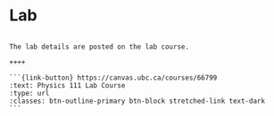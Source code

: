 # Lab

````{panels}

The lab details are posted on the lab course.

++++ 

```{link-button} https://canvas.ubc.ca/courses/66799
:text: Physics 111 Lab Course
:type: url
:classes: btn-outline-primary btn-block stretched-link text-dark
```
````